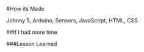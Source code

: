 #How its Made

Johnny 5, Arduino, Sensors, JavaScript, HTML, CSS

##If I had more time



###Lesson Learned
